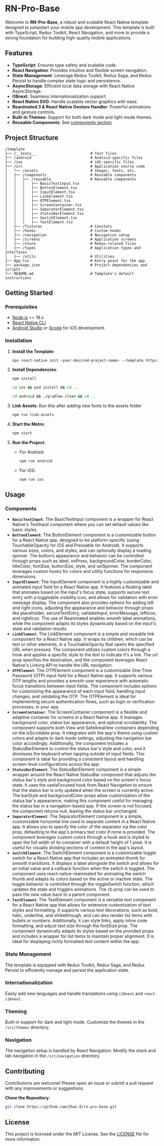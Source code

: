 
# RN-Pro-Base

Welcome to **RN-Pro-Base**, a robust and scalable React Native template designed to jumpstart your mobile app development. This template is built with TypeScript, Redux Toolkit, React Navigation, and more to provide a strong foundation for building high-quality mobile applications.

## Features

- **TypeScript**: Ensures type safety and scalable code.
- **React Navigation**: Provides intuitive and flexible screen navigation.
- **State Management**: Leverage Redux Toolkit, Redux Saga, and Redux Persist to handle complex state logic and persistence.
- **AsyncStorage**: Efficient local data storage with React Native AsyncStorage.
- **i18next**: Seamless internationalization support.
- **React Native SVG**: Handle scalable vector graphics with ease.
- **Reanimated 3 & React Native Gesture Handler**: Powerful animations and gesture controls.
- **Built-in Themes**: Support for both dark mode and light mode themes.
- **Reusable Components**: See [components section](#Components)

## Project Structure

```
/template
├── /__tests__                         # Test files
├── /android                           # Android-specific files
├── /ios                               # iOS-specific files
├── /src                               # Application source code
│   └── /assets                        # Images, fonts, etc.
│   ├── /components                    # Reusable components
│   │   ├── /reusable                  # Reusable components
│   │   │   ├── BasicTextInput.tsx
│   │   │   ├── ButtonElement.tsx
│   │   │   ├── InputElement.tsx
│   │   │   ├── LinkElement.tsx
│   │   │   ├── OTPElement.tsx
│   │   │   ├── ScreenContainer.tsx
│   │   │   ├── SeparatorElement.tsx
│   │   │   ├── StatusBarElement.tsx
│   │   │   ├── SwitchElement.tsx
│   │   │   ├── TextElement.tsx
│   ├── /fixtures                      # Constats
│   ├── /hooks                         # Custom hooks
│   ├── /navigation                    # Navigation setup
│   ├── /screens                       # Application screens
│   ├── /store                         # Redux-related files
│   ├── /types                         # Application types and interfaces
│   ├── /utils                         # Utilities
├── App.tsx                            # Entry point for the app
├── package.json                       # Project dependencies and scripts
└── README.md                          # Template's default instructions
```

## Getting Started

### Prerequisites

- [Node.js](https://nodejs.org/) >= 18.x
- [React Native CLI](https://reactnative.dev/docs/environment-setup)
- [Android Studio](https://developer.android.com/studio) or [Xcode](https://developer.apple.com/xcode/) for iOS development.

### Installation

1. **Install the Template**:
   ```bash
   npx react-native init <your-desired-project-name> --template https://github.com/Shai-E/rn-pro-base.git
   ```

2. **Install Dependencies**:
   ```bash
   npm install
   ```
   ```bash
   cd ios && pod install && cd ..
   ```
   ```bash
   cd android && ./gradlew clean && cd ..
   ```

3. **Link Assets**: 
   Run this after adding new fonts to the assets folder

   ```bash
   npm run link-assets
   ```

4. **Start the Metro**:
   ```bash
   npm start
   ```

5. **Run the Project**:
   - For Android:
     ```bash
     npm run android
     ```
   - For iOS:
     ```bash
     npm run ios
     ```

## Usage

### Components

- **`BasicTextInput`**: The BasicTextInput component is a wrapper for React Native's TextInput component where you can set default values like basic styles.
- **`ButtonElement`**: The ButtonElement component is a customizable button for a React Native app, designed to be platform-specific (using TouchableOpacity for iOS and Pressable for Android). It supports various sizes, colors, and styles, and can optionally display a loading spinner. The button’s appearance and behavior can be controlled through props such as label, onPress, backgroundColor, borderColor, titleColor, fontSize, buttonSize, style, and setSpinner. The component leverages custom hooks for colors and utility functions for responsive dimensions.
- **`InputElement`**: The InputElement component is a highly customizable and animated input field for a React Native app. It features a floating label that animates based on the input's focus state, supports secure text entry with a toggleable visibility icon, and allows for validation with error message display. The component also provides options for adding left and right icons, adjusting the appearance and behavior through props like placeholder, secureTextEntry, validateInput, errorMessage, leftIcon, and rightIcon. The use of Reanimated enables smooth label animations, while the component adapts its styles dynamically based on the input's state and validation results.
- **`LinkElement`**: The LinkElement component is a simple and reusable link component for a React Native app. It wraps its children, which can be text or other elements, in a TouchableOpacity that opens the specified URL when pressed. The component utilizes custom colors through a hook and applies a specific style to the text to indicate it's a link. The url prop specifies the destination, and the component leverages React Native's Linking API to handle the URL navigation.
- **`OTPElement`**: The OTPElement component is a customizable One-Time Password (OTP) input field for a React Native app. It supports various OTP lengths and provides a smooth user experience with automatic focus transitions between input fields. The component includes options for customizing the appearance of each input field, handling input changes, and validating the OTP. The OTPElement is ideal for implementing secure authentication flows, such as login or verification processes, in your app.
- **`ScreenContainer`**: The ScreenContainer component is a flexible and adaptive container for screens in a React Native app. It manages background color, status bar appearance, and optional scrollability. The component supports both View and SafeAreaView containers depending on the isScrollable prop. It integrates with the app's theme using custom colors and adapts to dark mode settings, adjusting the navigation bar color accordingly. Additionally, the component includes a StatusBarElement to control the status bar's style and color, and it dismisses the keyboard when tapping outside of input fields. This component is ideal for providing a consistent layout and handling screen-level configurations across the app.
- **`StatusBarElement`**: The StatusBarElement component is a simple wrapper around the React Native StatusBar component that adjusts the status bar's style and background color based on the screen's focus state. It uses the useIsFocused hook from React Navigation to ensure that the status bar is only updated when the screen is currently active. The barStyle and backgroundColor props allow customization of the status bar's appearance, making this component useful for managing the status bar in a navigation-based app. If the screen is not focused, the component returns null, leaving the status bar unchanged.
- **`SeparatorElement`**: The SeparatorElement component is a simple, customizable horizontal line used to separate content in a React Native app. It allows you to specify the color of the separator via the color prop, defaulting to the app's primary text color if none is provided. The component leverages custom colors through a hook and is styled to span the full width of its container with a default height of 1 pixel. It is useful for visually dividing sections of content in the app's layout.
- **`SwitchElement`**: The SwitchElement component is a customizable toggle switch for a React Native app that includes an animated thumb for smooth transitions. It displays a label alongside the switch and allows for an initial value and a callback function when the switch is toggled. The component uses react-native-reanimated for animating the switch thumb and adapts its colors based on the active or inactive state. The toggle behavior is controlled through the toggleSwitch function, which updates the state and triggers animations. The cb prop can be used to pass the new value back to a parent component.
- **`TextElement`**: The TextElement component is a versatile text component for a React Native app that allows for extensive customization of text styles and formatting. It supports various text decorations, such as bold, italic, underline, and strikethrough, and can also render list items with bullets or numbers. Additionally, it can style links, apply inline code formatting, and adjust text size through the fontSize prop. The component dynamically adapts its styles based on the provided props and includes a wrapper for list items to maintain proper alignment. It is ideal for displaying richly formatted text content within the app.

### State Management

The template is equipped with Redux Toolkit, Redux Saga, and Redux Persist to efficiently manage and persist the application state.

### Internationalization

Easily add new languages and handle translations using `i18next` and `react-i18next`.

### Theming

Built-in support for dark and light mode. Customize the themes in the `/src/themes` directory.

### Navigation

The navigation setup is handled by React Navigation. Modify the stack and tab navigation in the `/src/navigation` directory.

## Contributing

Contributions are welcome! Please open an issue or submit a pull request with any improvements or suggestions.

**Clone the Repository**:
   ```bash
   git clone https://github.com/Shai-E/rn-pro-base.git
   ```

## License

This project is licensed under the MIT License. See the [LICENSE](LICENSE) file for more information.
